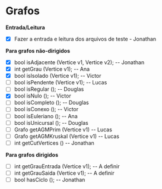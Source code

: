 # Grafos

**Entrada/Leitura**
* [x] Fazer a entrada e leitura dos arquivos de teste - Jonathan

**Para grafos não-dirigidos**

* [x] bool isAdjacente (Vertice v1, Vertice v2); -- Jonathan
* [x] int getGrau (Vertice v1); -- Ana 
* [x] bool isIsolado (Vertice v1);  -- Victor
* [ ] bool isPendente (Vertice v1);  -- Lucas
* [ ] bool isRegular ();  -- Douglas
* [x] bool isNulo ();  -- Victor
* [ ] bool isCompleto ();  -- Douglas
* [ ] bool isConexo ();  -- Victor
* [ ] bool isEuleriano (); -- Ana  
* [ ] bool isUnicursal ();  -- Douglas
* [ ] Grafo getAGMPrim (Vertice v1)   -- Lucas
* [ ] Grafo getAGMKruskal (Vertice v1)  -- Lucas
* [ ] int getCutVertices () -- Jonathan

**Para grafos dirigidos**

* [ ] int getGrauEntrada (Vertice v1); -- A definir
* [ ] int getGrauSaida (Vertice v1); -- A definir
* [ ] bool hasCiclo (); -- Jonathan
